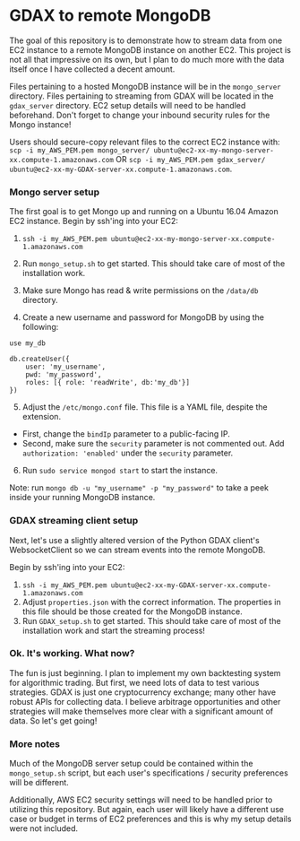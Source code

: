 # GDAX to remote MongoDB
The goal of this repository is to demonstrate how to stream data from one EC2
instance to a remote MongoDB instance on another EC2. This project is not all
that impressive on its own, but I plan to do much more with the data itself once
I have collected a decent amount.

Files pertaining to a hosted MongoDB instance will be in the `mongo_server`
directory. Files pertaining to streaming from GDAX will be located in the
`gdax_server` directory. EC2 setup details will need to be handled
beforehand. Don't forget to change your inbound security rules for the Mongo
instance!

Users should secure-copy relevant files to the correct EC2 instance with:
`scp -i my_AWS_PEM.pem mongo_server/ ubuntu@ec2-xx-my-mongo-server-xx.compute-1.amazonaws.com`
OR
`scp -i my_AWS_PEM.pem gdax_server/ ubuntu@ec2-xx-my-GDAX-server-xx.compute-1.amazonaws.com`.


### Mongo server setup
The first goal is to get Mongo up and running on a Ubuntu 16.04 Amazon EC2
instance. Begin by ssh'ing into your EC2:

1. `ssh -i my_AWS_PEM.pem ubuntu@ec2-xx-my-mongo-server-xx.compute-1.amazonaws.com`

2. Run `mongo_setup.sh` to get started. This should take care of most of the
installation work.
3. Make sure Mongo has read & write permissions on the `/data/db` directory.
4. Create a new username and password for MongoDB by using the following:

  ```
  use my_db

  db.createUser({
      user: 'my_username',
      pwd: 'my_password',
      roles: [{ role: 'readWrite', db:'my_db'}]
  })
  ```
5. Adjust the `/etc/mongo.conf` file. This file is a YAML file, despite the
extension.
  - First, change the `bindIp` parameter to a public-facing IP.
  - Second, make sure the `security` parameter is not commented out. Add
  `authorization: 'enabled'` under the `security` parameter.
6. Run `sudo service mongod start` to start the instance.

Note: run `mongo db -u "my_username" -p "my_password"` to take a peek inside
your running MongoDB instance.

### GDAX streaming client setup
Next, let's use a slightly altered version of the Python GDAX client's
WebsocketClient so we can stream events into the remote MongoDB.

Begin by ssh'ing into your EC2:

1. `ssh -i my_AWS_PEM.pem ubuntu@ec2-xx-my-GDAX-server-xx.compute-1.amazonaws.com`
2. Adjust `properties.json` with the correct information. The properties in this
file should be those created for the MongoDB instance.
2. Run `GDAX_setup.sh` to get started. This should take care of most of the
installation work and start the streaming process!

### Ok. It's working. What now?
The fun is just beginning. I plan to implement my own backtesting system
for algorithmic trading. But first, we need lots of data to test various
strategies. GDAX is just one cryptocurrency exchange; many other have robust
APIs for collecting data. I believe arbitrage opportunities and other strategies
will make themselves more clear with a significant amount of data. So let's get
going!

### More notes
Much of the MongoDB server setup could be contained within the `mongo_setup.sh`
script, but each user's specifications / security preferences will be different.

Additionally, AWS EC2 security settings will need to be handled prior to
utilizing this repository. But again, each user will likely have a different
use case or budget in terms of EC2 preferences and this is why my setup details
were not included.
